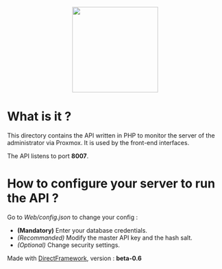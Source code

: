 <p align="center">
    <img src="https://speeload.com/uploads/ae1h6SUhhG.png" width="200">
<p>

# What is it ?
This directory contains the API written in PHP to monitor the server of the administrator via Proxmox.
It is used by the front-end interfaces.

The API listens to port **8007**.

# How to configure your server to run the API ?
Go to _Web/config.json_ to change your config :

- **(Mandatory)** Enter your database credentials.
- _(Recommanded)_ Modify the master API key and the hash salt.
- _(Optional)_ Change security settings.

Made with [DirectFramework](https://github.com/flavienbwk/directframework), version : __beta-0.6__
